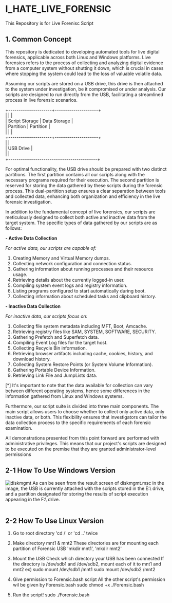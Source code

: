 # **I_HATE_LIVE_FORENSIC**

This Repository is for Live Forenisc Script

## **1. Common Concept**

This repository is dedicated to developing automated tools for live digital forensics, applicable across both Linux and Windows platforms. Live forensics refers to the process of collecting and analyzing digital evidence from a computer system without shutting it down, which is crucial in cases where stopping the system could lead to the loss of valuable volatile data.

Assuming our scripts are stored on a USB drive, this drive is then attached to the system under investigation, be it compromised or under analysis. Our scripts are designed to run directly from the USB, facilitating a streamlined process in live forensic scenarios.

+---------------------+---------------------+<br/>
|                     |                     |<br/>
|    Script Storage   |   Data Storage      |<br/>
|      Partition      |     Partition       |<br/>
|                     |                     |<br/>
+---------------------+---------------------+<br/>
|                                           |<br/>
|                USB Drive                  |<br/>
|                                           |<br/>
+-------------------------------------------+<br/>

For optimal functionality, the USB drive should be prepared with two distinct partitions. The first partition contains all our scripts along with the necessary programs required for their execution. The second partition is reserved for storing the data gathered by these scripts during the forensic process. This dual-partition setup ensures a clear separation between tools and collected data, enhancing both organization and efficiency in the live forensic investigation.

In addition to the fundamental concept of live forensics, our scripts are meticulously designed to collect both active and inactive data from the target system. The specific types of data gathered by our scripts are as follows:

**- Active Data Collection**

*For active data, our scripts are capable of:*

1. Creating Memory and Virtual Memory dumps. <br/>
2. Collecting network configuration and connection status. <br/>
3. Gathering information about running processes and their resource usage. <br/>
4. Retrieving details about the currently logged-in user. <br/>
5. Compiling system event logs and registry information. <br/>
6. Listing programs configured to start automatically during boot. <br/>
7. Collecting information about scheduled tasks and clipboard history. <br/>

**- Inactive Data Collection**

*For inactive data, our scripts focus on:*

1. Collecting file system metadata including MFT, Boot, Amcache. <br/>
2. Retrieving registry files like SAM, SYSTEM, SOFTWARE, SECURITY. <br/>
3. Gathering Prefetch and Superfetch data. <br/>
4. Compiling Event Log files for the target host. <br/>
5. Collecting Recycle Bin information. <br/>
6. Retrieving browser artifacts including cache, cookies, history, and download history. <br/>
7. Collecting System Restore Points (or System Volume Information). <br/>
8. Gathering Portable Device Information. <br/>
9. Retrieving Link File and JumpLists data. <br/>

[*] It's important to note that the data available for collection can vary between different operating systems, hence some differences in the information gathered from Linux and Windows systems.

Furthermore, our script suite is divided into three main components. The main script allows users to choose whether to collect only active data, only inactive data, or both. This flexibility ensures that investigators can tailor the data collection process to the specific requirements of each forensic examination.

All demonstrations presented from this point forward are performed with administrative privileges. This means that our project's scripts are designed to be executed on the premise that they are granted administrator-level permissions

## **2-1 How To Use Windows Version**

![diskmgmt](https://github.com/S3xyG4y/I_HATE_LIVE_FORENSIC/assets/55012702/f318596a-6030-4b27-9031-e6164740c697)
As can be seen from the result screen of diskmgmt.msc in the image, the USB is currently attached with the scripts stored in the E:\ drive, and a partition designated for storing the results of script execution appearing in the F:\ drive.<br/><br/>

## **2-2 How To Use Linux Version**

1. Go to root directory
'cd /' or 'cd ..' twice

2. Make directory mnt1 & mnt2
These directories are for mounting each partition of Forensic USB
'mkdir mnt1', 'mkdir mnt2'

3. Mount the USB
Check which directory your USB has been connected
If the directory is /dev/sdb1 and /dev/sdb2, mount each of it to mnt1 and mnt2
ex)
sudo mount /dev/sdb1 /mnt1
sudo mount /dev/sdb2 /mnt2

4. Give permission to Forensic.bash script
All the other script's permission wil be given by Forensic.bash
sudo chmod +x ./Forensic.bash

5. Run the script!
sudo ./Forensic.bash
